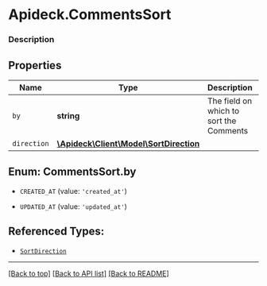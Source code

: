 # Apideck.CommentsSort

### Description

## Properties
Name | Type | Description | Notes
------------ | ------------- | ------------- | -------------
`by` | **string** | The field on which to sort the Comments | [optional] 
`direction` | [**\Apideck\Client\Model\SortDirection**](SortDirection.md) |  | [optional] 





<a name="BY"></a>
## Enum: CommentsSort.by


* `CREATED_AT` (value: `'created_at'`)

* `UPDATED_AT` (value: `'updated_at'`)




## Referenced Types:

* [`SortDirection`](SortDirection.md)

---

[[Back to top]](#) [[Back to API list]](../../../../README.md#documentation-for-api-endpoints) [[Back to README]](../../../../README.md)


